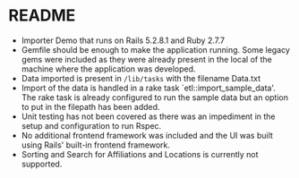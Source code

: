 # README

* Importer Demo that runs on Rails 5.2.8.1 and Ruby 2.7.7
* Gemfile should be enough to make the application running. Some legacy gems were included as they were already present in the local of the machine where the application was developed.
* Data imported is present in `/lib/tasks` with the filename Data.txt
* Import of the data is handled in a rake task `etl::import_sample_data'. The rake task is already configured to run the sample data but an option to put in the filepath has been added.
* Unit testing has not been covered as there was an impediment in the setup and configuration to run Rspec.
* No additional frontend framework was included and the UI was built using Rails' built-in frontend framework.
* Sorting and Search for Affiliations and Locations is currently not supported.
